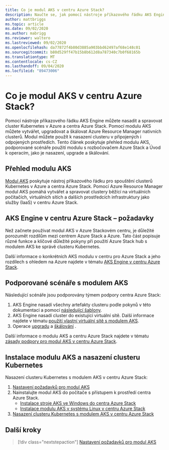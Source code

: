 ```yaml
---
title: Co je modul AKS v centru Azure Stack?
description: Naučte se, jak pomocí nástroje příkazového řádku AKS Engine nasadit a spravovat cluster Kubernetes v Azure a centra Azure Stack.
author: mattbriggs
ms.topic: article
ms.date: 09/02/2020
ms.author: mabrigg
ms.reviewer: waltero
ms.lastreviewed: 09/02/2020
ms.openlocfilehash: da77872f4b80d3885a903bbd62497af68e148c01
ms.sourcegitcommit: b80d529ff47b15b8b612d8a787340c7b0f68165b
ms.translationtype: MT
ms.contentlocale: cs-CZ
ms.lasthandoff: 09/04/2020
ms.locfileid: "89473006"
---
```

# <a name="what-is-the-aks-engine-on-azure-stack-hub"></a>Co je modul AKS v centru Azure Stack?

Pomocí nástroje příkazového řádku AKS Engine můžete nasadit a spravovat cluster Kubernetes v Azure a centra Azure Stack. Pomocí modulu AKS můžete vytvářet, upgradovat a škálovat Azure Resource Manager nativních clusterů. Modul můžete použít k nasazení clusteru v připojených i odpojených prostředích. Tento článek poskytuje přehled modulu AKS, podporované scénáře použití modulu s rozbočovačem Azure Stack a Úvod k operacím, jako je nasazení, upgrade a škálování.

## <a name="overview-of-the-aks-engine"></a>Přehled modulu AKS

[Modul AKS](https://github.com/Azure/aks-engine) poskytuje nástroj příkazového řádku pro spouštění clusterů Kubernetes v Azure a centra Azure Stack. Pomocí Azure Resource Manager modul AKS pomáhá vytvářet a spravovat clustery běžící na virtuálních počítačích, virtuálních sítích a dalších prostředcích infrastruktury jako služby (IaaS) v centru Azure Stack.

## <a name="aks-engine-on-azure-stack-hub-considerations"></a>AKS Engine v centru Azure Stack – požadavky

Než začnete používat modul AKS v Azure Stackovém centru, je důležité porozumět rozdílům mezi centrem Azure Stack a Azure. Tato část popisuje různé funkce a klíčové důležité pokyny při použití Azure Stack hub s modulem AKS ke správě clusteru Kubernetes.

Další informace o konkrétních AKS modulu v centru pro Azure Stack a jeho rozdílech s ohledem na Azure najdete v tématu [AKS Engine v centru Azure Stack](https://github.com/Azure/aks-engine/blob/master/docs/topics/azure-stack.md).

## <a name="supported-scenarios-with-the-aks-engine"></a>Podporované scénáře s modulem AKS

Následující scénáře jsou podporovány týmem podpory centra Azure Stack:

1.  AKS Engine nasadí všechny artefakty clusteru podle pokynů v této dokumentaci a pomocí [následující šablony](https://github.com/Azure/aks-engine/tree/master/examples/azure-stack).
2.  AKS Engine nasadí cluster do existující virtuální sítě. Další informace najdete v tématu [použití vlastní virtuální sítě s modulem AKS](https://github.com/Azure/aks-engine/blob/master/docs/tutorials/custom-vnet.md).
3.  Operace [upgradu](azure-stack-kubernetes-aks-engine-upgrade.md) a [škálování](azure-stack-kubernetes-aks-engine-scale.md) .

Další informace o modulu AKS a centru Azure Stack najdete v tématu [zásady podpory pro modul AKS v centru Azure Stack](azure-stack-kubernetes-aks-engine-support.md).

## <a name="install-the-aks-engine-and-deploy-a-kubernetes-cluster"></a>Instalace modulu AKS a nasazení clusteru Kubernetes

Nasazení clusteru Kubernetes s modulem AKS v centru Azure Stack:

1. [Nastavení požadavků pro modul AKS](azure-stack-kubernetes-aks-engine-set-up.md)
2. Nainstalujte modul AKS do počítače s přístupem k prostředí centra Azure Stack.
     - [Instalace stroje AKS ve Windows do centra Azure Stack](azure-stack-kubernetes-aks-engine-deploy-windows.md)
     - [Instalace modulu AKS v systému Linux v centru Azure Stack](azure-stack-kubernetes-aks-engine-deploy-linux.md)
3. [Nasazení clusteru Kubernetes s modulem AKS v centru Azure Stack](azure-stack-kubernetes-aks-engine-deploy-cluster.md)

## <a name="next-steps"></a>Další kroky

> [!div class="nextstepaction"]
> [Nastavení požadavků pro modul AKS](azure-stack-kubernetes-aks-engine-set-up.md)